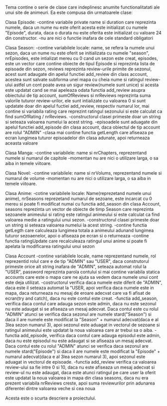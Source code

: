 Tema contine o serie de clase care indeplinesc anumite functionalitatati ale unui site de animeuri.
Ea este compusa din urmatoarele clase:

Clasa Episode:
-contine variabile private name si duration care reprezinta numele, daca un nume nu este oferit acesta este initializat cu numele "Episode", durata, daca o durata nu este oferita este initializat cu valoare 24 din constructor.
-nu are nici o functie inafara de cele standard obligatori

Clasa Season:
-contine variabilele locale: name, se refera la numele unui sezon, daca un nume nu este oferit se initializata cu numele "season", nrEpisodes, este intializat mereu cu 0 cand un sezon este creat, episodes, este un vector care contine obiecte de tipul Episode si reprezinta lista de episoade din sezon, reviews reprezinta review-urile primite de sezonul, acest sunt adaugate din apelul functiei add_review din class account, acestea sunt salvate subforma unei mapa cu cheia nume si ratingul review-ului astfel un cont poate avea un sigur review(numele sunt unice) si acesta este updatat cand se mai apeleaza odata functia add_review asupra obiectului de tip account, sumOfReviews si nrReviews reprezinta suma valorile tuturor review-urilor, ele sunt intializate cu valoarea 0 si sunt updatate doar din apelul fuctiei add_review, respectiv numarul lor, mai contine si variabila rating care reprezint ratingul sezonului si este calculat ca find sumOfRating / nrReviews.
-constructorul clasei primeste doar un string si seteaza valoarea numelui la acest string.
-episoadele sunt aduagate din apelul functiei add_episode din clasa account, daca obiectul de tip account are rolul "ADMIN"
-clasa mai contine functia getLength care afiseaza pe ecran lungimea tuturor episoadelor din clasa adunate, apoi returneaza aceasta valoare

Clasa Manga:
-contine variabilele: name si nrChapters, reprezentand numele si numarul de capitole
-momentan nu are nici o utilizare larga, o sa aiba in temele viitoare.

Clasa Novel:
-contine variabilele: name si nrVolums, reprezentand numele si numarul de volume
-momentan nu are nici o utilizare larga, o sa aiba in temele viitoare.

Clasa Anime:
-cotine variabilele locale: Name(reprezetand numele unui anime), nrSeasons reprezetand numarul de sezoane, este incarcat cu 0 mereu si poate fi modificat numai cu functia add_season din clasa Account, seasons reprezinta un vector de obiecte de timp Season care reprezinta sezoanele animeului si rating este ratingul animeului si este calculat ca find valoarea medie a ratingului unui sezon.
-constructorul clasei primeste doar un string si seteaza valoarea numelui la acest string.
-contine functia getLegth care calculeaza lungimea totala a animeului adunand lungimea tuturor sezoaenelor, apoi o afiseaza pe ecran si o returneaza
-contine functia ratingUpdate care recalculeaza ratingul unui anime si poate fi apelata la modificarea ratingului unui sezon

Clasa Account
-contine variabilele locale, name reprezentand numele, rol reprezentid rolul care e de tip "ADMIN" sau "USER", daca construtorul primeste orice alt string inafara de "ADMIN", seteaza automat rolul la "USER", password reprezinta parola contului si mai contine variabila statica accounts care este o mapa care ne ajuta sa vedem daca numele unui cont este deja utilizat.
-costructorul verifica daca numele este diferit de "ADMIN", daca este il seteaza automat la "USER, apoi verifica daca numele este in mapa, daca returneaza nu mesaj de eroare adecvat care va fi afisat de ecran(try and catch), daca nu este contul este creat.
-functia add_season, verifica daca contul care adauga sezon este admin, daca nu este sezonul nu este adaugat si se afiseaza un mesaj adecvat. Daca contul este cu rolul "ADMIN" atunci se verifica daca sezonul are numele stard("Season") si daca il are numele este modificat la "Season" + numarul adecvat(daca e al 3lea sezon numarul 3), apoi sezonul este aduagat in vectorul de sezoane si ratingul animeului este updatat la noua valoarea care ar trebui sa o aiba.
-functia add_episode, verifica daca contul care adauga episodul este admin, daca nu este episodul nu este adaugat si se afiseaza un mesaj adecvat. Daca contul este cu rolul "ADMIN" atunci se verifica daca sezonul are numele stard("Episode") si daca il are numele este modificat la "Episode" + numarul adecvat(daca e al 3lea sezon numarul 3), apoi sezonul este aduagat in vectorul de episoade.
-functia add_review verifica ca valoarea review-ului sa fie intre 0 si 10, daca nu este afiseaza un mesaj adecvat si review-ul nu este adaugat, daca este atunci ratingul pe care user la oferit este updatat la noua valoarea in mapa din clasa seasons, daca nu era prezent variabila nrReviews creste, apoi suma reviewurilor prin adunarea diferentei dintre valoarea veche si cea noua

Acesta este o scurta descriere a proiectului.
